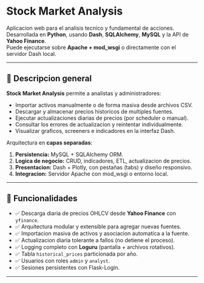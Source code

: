# Stock Market Analysis

Aplicacion web para el analisis tecnico y fundamental de acciones.  
Desarrollada en **Python**, usando **Dash**, **SQLAlchemy**, **MySQL** y la API de **Yahoo Finance**.  
Puede ejecutarse sobre **Apache + mod_wsgi** o directamente con el servidor Dash local.

---

## 🚀 Descripcion general

**Stock Market Analysis** permite a analistas y administradores:

- Importar activos manualmente o de forma masiva desde archivos CSV.
- Descargar y almacenar precios historicos de multiples fuentes.
- Ejecutar actualizaciones diarias de precios (por scheduler o manual).
- Consultar los errores de actualizacion y reintentar individualmente.
- Visualizar graficos, screeners e indicadores en la interfaz Dash.

Arquitectura en **capas separadas**:

1. **Persistencia:** MySQL + SQLAlchemy ORM.  
2. **Logica de negocio:** CRUD, indicadores, ETL, actualizacion de precios.  
3. **Presentacion:** Dash + Plotly, con pestañas (tabs) y diseño responsivo.  
4. **Integracion:** Servidor Apache con mod_wsgi o entorno local.

---

## 🧩 Funcionalidades

- ✅ Descarga diaria de precios OHLCV desde **Yahoo Finance** con `yfinance`.  
- ✅ Arquitectura modular y extensible para agregar nuevas fuentes.  
- ✅ Importacion masiva de activos y asociacion automatica a la fuente.  
- ✅ Actualizacion diaria tolerante a fallos (no detiene el proceso).  
- ✅ Logging completo con **Loguru** (pantalla + archivos rotativos).  
- ✅ Tabla `historical_prices` particionada por año.  
- ✅ Usuarios con roles `admin` y `analyst`.  
- ✅ Sesiones persistentes con Flask-Login.

---